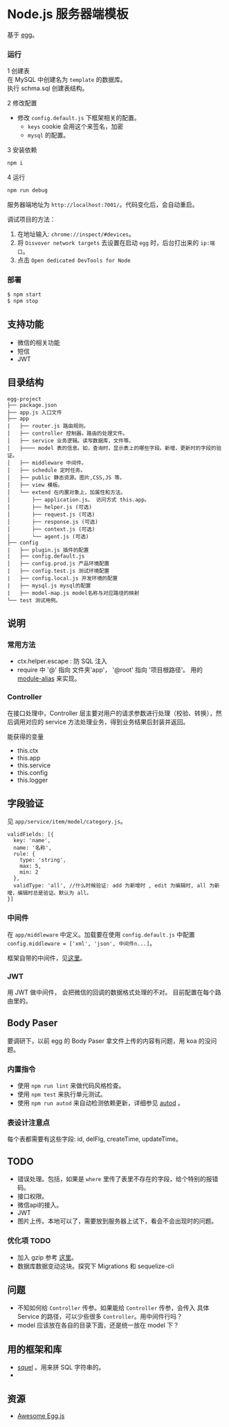 # Node.js 服务器端模板
基于 [egg](https://eggjs.org)。

### 运行
1 创建表  
在 MySQL 中创建名为 `template` 的数据库。  
执行 schma.sql 创建表结构。

2 修改配置  

* 修改 `config.default.js` 下框架相关的配置。
  * `keys` cookie 会用这个来签名，加密
  * `mysql` 的配置。


3 安装依赖  
```bash
npm i
```

4 运行  
```bash
npm run debug
```

服务器端地址为 `http://localhost:7001/`。代码变化后，会自动重启。

调试项目的方法：  

1. 在地址输入: `chrome://inspect/#devices`。
1. 将 `Disvover network targets` 去设置在启动 `egg` 时，后台打出来的 `ip:端口`。
1. 点击 `Open dedicated DevTools for Node`

### 部署
```bash
$ npm start
$ npm stop
```

## 支持功能
* 微信的相关功能
* 短信
* JWT

## 目录结构
```
egg-project
├── package.json
├── app.js 入口文件
├── app
|   ├── router.js 路由规则。
│   ├── controller 控制器。路由的处理文件。
│   ├── service 业务逻辑。读写数据库，文件等。
│   ├──── model 表的信息。如，查询时，显示表上的哪些字段。新增，更新时的字段的验证。
│   ├── middleware 中间件。
│   ├── schedule 定时任务。
│   ├── public 静态资源。图片,CSS,JS 等。
│   ├── view 模板。
│   └── extend 在内置对象上，加属性和方法。
│       ├── application.js。 访问方式 this.app。
│       ├── helper.js (可选)
│       ├── request.js (可选)
│       ├── response.js (可选)
│       ├── context.js (可选)
│       └── agent.js (可选)
├── config
|   ├── plugin.js 插件的配置
|   ├── config.default.js
│   ├── config.prod.js 产品环境配置
|   ├── config.test.js 测试环境配置
|   ├── config.local.js 开发环境的配置
|   ├── mysql.js mysql的配置
|   ├── model-map.js model名称与对应路径的映射
└── test 测试用例。
```
    
## 说明
### 常用方法
* ctx.helper.escape : 防 SQL 注入
* require 中 '@' 指向 文件夹'app'， '@root' 指向 '项目根路径'。 用的 [module-alias](https://github.com/ilearnio/module-alias) 来实现。

### Controller
在接口处理中，Controller 层主要对用户的请求参数进行处理（校验、转换），然后调用对应的 service 方法处理业务，得到业务结果后封装并返回。

能获得的变量
* this.ctx
* this.app
* this.service
* this.config
* this.logger

## 字段验证
见 `app/service/item/model/category.js`。  

```
validFields: [{
  key: 'name',
  name: '名称',
  rule: {
    type: 'string',
    max: 5,
    min: 2
  },
  validType: 'all', //什么时候验证: add 为新增时 , edit 为编辑时, all 为新增，编辑时总是验证。默认为 all。
}]
```

### 中间件
在 `app/middleware` 中定义。加载要在使用 `config.default.js` 中配置 `config.middleware = ['xml', 'json', 中间件n...]`。

框架自带的中间件，见[这里](https://github.com/eggjs/egg/tree/master/app/middleware)。

### JWT
用 JWT 做中间件， 会把微信的回调的数据格式处理的不对。 目前配置在每个路由里的。

## Body Paser 
要调研下，以前 egg 的 Body Paser 拿文件上传的内容有问题，用 koa 的没问题。

### 内置指令
- 使用 `npm run lint` 来做代码风格检查。
- 使用 `npm test` 来执行单元测试。
- 使用 `npm run autod` 来自动检测依赖更新，详细参见 [autod](https://www.npmjs.com/package/autod) 。

### 表设计注意点
每个表都需要有这些字段: id, delFlg, createTime, updateTime。

## TODO
* 错误处理。包括，如果是 `where` 里传了表里不存在的字段，给个特别的报错码。
* 接口权限。
* 微信api的接入。
* JWT
* 图片上传。本地可以了，需要放到服务器上试下，看会不会出现时的问题。


### 优化项 TODO
* 加入 gzip 参考 [这里](https://eggjs.org/zh-cn/basics/middleware.html)。
* 数据库数据变动这块。探究下 Migrations 和 sequelize-cli

## 问题
* 不知如何给 `Controller` 传参。如果能给 `Controller` 传参，会传入 具体 Service 的路径，可以少些很多 `Controller`。用中间件行吗？
* model 应该放在各自的目录下面，还是统一放在 model 下？


## 用的框架和库
* [squel](https://github.com/hiddentao/squel) 。用来拼 SQL 字符串的。
* 

## 资源
* [Awesome Egg.js](https://github.com/eggjs/awesome-egg)